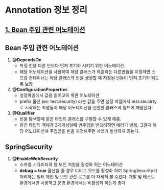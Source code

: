 # Annotation 정보 정리
## [1. Bean 주입 관련 어노테이션](#bean-주입-관련-어노테이션)

## Bean 주입 관련 어노테이션
1. **@DependsOn**
    - 특정 빈을 다른 빈보다 먼저 초기화 시키기 위한 어노테이션.
    - 해당 어노테이션을 사용하여 해당 클래스가 의존하는 다른빈들을 지정하면 스프링 컨테이너는 해당 클래스의 빈을 생성할 때 지정된 빈들이 먼저 초기화 되도록 보장
2. **@ConfigurationProperties**
   - 설정파일에서 값을 읽어고이 위한 어노테이션
   - prefix 옵션 (ex: test.security) 라는 값을 주면 설정 파일에서 test.seucirty로 시작하는 속성들이 해당 어노테이션을 선언한 클래스의 필드에 매핑된다.
3. **@Qualifier**
   - 빈을 탐색할때 같은 타입의 클래스를 구별할 수 있게 해줌.
   - 같은 타입의 객체가 2개이상일때 빈주입을 받으려하면 에러가 발생, 그럴때 해당 어노테이션에 주입받을 빈을 지정해주면 에러가 발생하지 않는다.
## SpringSecurity
1. **@EnableWebSecurity**
   - 스프링 시큐리티의 웹 보안 지원을 활성화 하는 어노테이션
   - **debug = true** 옵션을 줄 경우 디버그 모드를 활성화 하여 SpringSecurity가 처리하는 필터 체인 및 보안 관련 로그를 더 자세히 볼 수있다. 개발 및 테스트 환경에서만 사용하고 운영 환경에서는 비활성화 하는게 좋다


